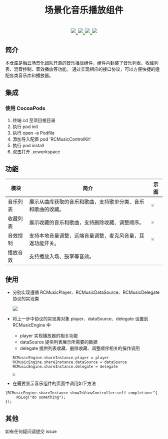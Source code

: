 <h1 align="center"> 场景化音乐播放组件 </h>
<p align="center">
<a href="https://github.com/rongcloud-community/rongcloud-scene-musiccontrolkit-ios">
<img src="https://img.shields.io/cocoapods/v/RCMusicControlKit.svg?style=flat">
</a>
<a href="https://github.com/rongcloud-community/rongcloud-scene-musiccontrolkit-ios">
<img src="https://img.shields.io/cocoapods/l/RCSceneRadioRoom.svg?style=flat">
</a>
<a href="https://github.com/rongcloud-community/rongcloud-scene-musiccontrolkit-ios">
<img src="https://img.shields.io/cocoapods/p/RCSceneRadioRoom.svg?style=flat">
</a>
<a href="https://github.com/rongcloud-community/rongcloud-scene-musiccontrolkit-ios">
<img src="https://img.shields.io/badge/in-objc2-orange">
</a>



## 简介

本仓库是融云场景化团队开源的音乐播放组件，组件内封装了音乐列表、收藏列表、混音控制、音效播放等功能。 通过实现相应的接口协议，可以方便快捷的适配各类音乐库和播放器。

## 集成

### 使用 CocoaPods

1. 终端 cd 至项目根目录
2. 执行 pod init 
3. 执行 open -e Podfile
4. 添加导入配置 pod 'RCMusicControlKit'
5. 执行 pod install
6. 双击打开 .xcworkspace

## 功能

| 模块     | 简介                                                         | 示图                                                         |
| -------- | ------------------------------------------------------------ | ------------------------------------------------------------ |
| 音乐列表 | 展示从曲库获取的音乐和歌曲，支持歌单分类、音乐和歌曲的收藏。 | <img src="https://tva1.sinaimg.cn/large/e6c9d24ely1h1aef8nyqrj20800hcaap.jpg" style="zoom:50%;" /> |
| 收藏列表 | 展示收藏的音乐和歌曲，支持删除收藏、调整顺序。               | <img src="https://tva1.sinaimg.cn/large/e6c9d24ely1h1aefd7nmyj20800hcwev.jpg" style="zoom:50%;" /> |
| 音效控制 | 支持本地音量调整，远端音量调整，麦克风音量，耳返功能开关。   | <img src="https://tva1.sinaimg.cn/large/e6c9d24ely1h1aefiebhvj20800hcq3b.jpg" style="zoom:50%;" /> |
| 播放音效 | 支持播放入场、鼓掌等音效。                                   |                                                              |

## 使用

- 分别实现遵循 RCMusicPlayer、RCMusicDataSource、RCMusicDelegate 协议的实现类

  ![](https://tva1.sinaimg.cn/large/e6c9d24ely1h1af8u0zqjj21da0d6q6n.jpg)

- 将上一步中协议的实现类对象 player、dataSource、delegate 设置到 RCMusicEngine 中

  - player 实现播放器的相关功能
  - dataSource 提供列表展示所需要的数据
  - delegate 提供列表收藏、删除收藏、调整顺序相关的操作调用

  ```objc
  RCMusicEngine.shareInstance.player = player
  RCMusicEngine.shareInstance.dataSource = dataSource
  RCMusicEngine.shareInstance.delegate = delegate
  ```

  <img src="https://tva1.sinaimg.cn/large/e6c9d24ely1h1aea8lubsj21620fb40m.jpg" style="zoom:50%;" />

- 在需要显示音乐组件的页面中调用如下方法

```objc
[RCMusicEngine.shareInstance showInViewController:self completion:^{
     NSLog("do something");
}];
```



## 其他

如有任何疑问请提交 issue
